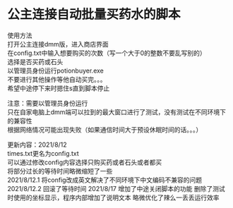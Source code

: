 <h1>公主连接自动批量买药水的脚本</h1>  

使用方法  
打开公主连接dmm版，进入商店界面  
在config.txt中输入想要购买的次数（写一个大于0的整数不要乱写别的）  
选择是否买药或石头  
以管理员身份运行potionbuyer.exe  
不要进行其他操作等他自动买完。。。  
希望中途停下来时摁住s直到脚本停止

注意：需要以管理员身份运行  
          只在自家电脑上dmm端可以拉到的最大窗口进行了测试，没有测试在不同环境下的兼容性  
          根据网络情况可能出现失败（如果通信时间大于预设休眠时间的话。。。）  

更新内容：2021/8/12  
	times.txt更名为config.txt  
	可以通过修改config内容选择只购买药或者石头或者都买  
	将部分过长的等待时间略微缩短了一些  
	2021/8/12.1
	将config改成英文解决了不同环境下中文编码不兼容的问题
	2021/8/12.2
	回滚了等待时间
	2021/8/17
	增加了中途关闭脚本的功能
	删除了测试时使用的坐标显示，程序内部增加了说明文本
	略微优化了辣么一丢丢运行效率